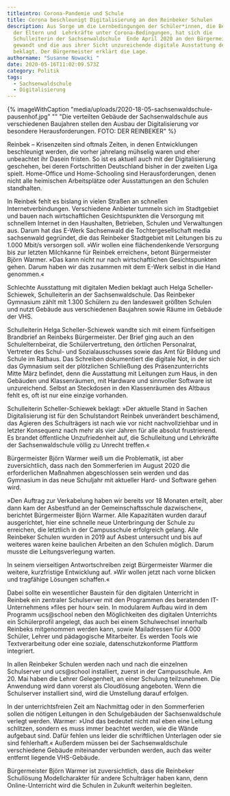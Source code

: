 ```yaml
---
titleintro: Corona-Pandemie und Schule
title: Corona beschleunigt Digitalisierung an den Reinbeker Schulen
description: Aus Sorge um die Lernbedingungen der Schüler*innen, die Belastungen
  der Eltern und  Lehrkräfte unter Corona-Bedingungen, hat sich die
  Schulleiterin der Sachsenwaldschule  Ende April 2020 an den Bürgermeister
  gewandt und die aus ihrer Sicht unzureichende digitale Ausstattung der Schule
  beklagt. Der Bürgermeister erklärt die Lage.
authorname: "Susanne Nowacki "
date: 2020-05-16T11:02:09.573Z
category: Politik
tags:
  - Sachsenwaldschule
  - Digitalisierung
---
```

{% imageWithCaption "media/uploads/2020-18-05-sachsenwaldschule-pausenhof.jpg" "" "Die verteilten Gebäude der Sachsenwaldschule aus verschiedenen Baujahren stellen den Ausbau der Digitalisierung vor besondere Herausforderungen. FOTO: DER REINBEKER" %}


Reinbek – Krisenzeiten sind oftmals Zeiten, in denen Entwicklungen beschleunigt werden, die vorher jahrelang mühselig waren und eher unbeachtet ihr Dasein fristen. So ist es aktuell auch mit der Digitalisierung geschehen, bei deren Fortschritten Deutschland bisher in der zweiten Liga spielt. Home-Office und Home-Schooling sind Herausforderungen, denen nicht alle heimischen Arbeitsplätze oder Ausstattungen an den Schulen standhalten. 


In Reinbek fehlt es bislang in vielen Straßen an schnellen Internetverbindungen. Verschiedene Anbieter tummeln sich im Stadtgebiet und bauen nach wirtschaftlichen Gesichtspunkten die Versorgung mit schnellem Internet in den Haushalten, Betrieben, Schulen und Verwaltungen aus. Darum hat das E-Werk Sachsenwald die Tochtergesellschaft media sachsenwald gegründet, die das Reinbeker Stadtgebiet mit Leitungen bis zu 1.000 Mbit/s versorgen soll. »Wir wollen eine flächendenkende Versorgung bis zur letzten Milchkanne für Reinbek erreichen«, betont Bürgermeister Björn Warmer. »Das kann nicht nur nach wirtschaftlichen Gesichtspunkten gehen. Darum haben wir das zusammen mit dem E-Werk selbst in die Hand genommen.«

Schlechte Ausstattung mit digitalen Medien beklagt auch Helga Scheller-Schiewek, Schulleiterin an der Sachsenwaldschule. Das Reinbeker Gymnasium zählt mit 1.300 Schülern zu den landesweit größten Schulen und nutzt Gebäude aus verschiedenen Baujahren sowie Räume im Gebäude der VHS.


Schulleiterin Helga Scheller-Schiewek wandte sich mit einem fünfseitigen Brandbrief an Reinbeks Bürgermeister. Der Brief ging auch an den Schulelternbeirat, die Schülervertretung, den örtlichen Personalrat, Vertreter des Schul- und Sozialausschusses sowie das Amt für Bildung und Schule im Rathaus. Das Schreiben dokumentiert die digitale Not, in der sich das Gymnasium seit der plötzlichen Schließung des Präsenzunterrichts Mitte März befindet, denn die Ausstattung mit Leitungen zum Haus, in den Gebäuden und Klassenräumen, mit Hardware und sinnvoller Software ist unzureichend. Selbst an Steckdosen in den Klassenräumen des Altbaus fehlt es, oft ist nur eine einzige vorhanden. 


Schulleiterin Scheller-Schiewek beklagt: »Der aktuelle Stand in Sachen Digitalisierung ist für den Schulstandort Reinbek unverändert beschämend, das Agieren des Schulträgers ist nach wie vor nicht nachvollziehbar und in letzter Konsequenz nach mehr als vier Jahren für alle absolut frustrierend. Es brandet öffentliche Unzufriedenheit auf, die Schulleitung und Lehrkräfte der Sachsenwaldschule völlig zu Unrecht treffen.«

Bürgermeister Björn Warmer weiß um die Problematik, ist aber zuversichtlich, dass nach den Sommerferien im August 2020 die erforderlichen Maßnahmen abgeschlossen sein werden und das Gymnasium in das neue Schuljahr mit aktueller Hard- und Software gehen wird.

»Den Auftrag zur Verkabelung haben wir bereits vor 18 Monaten erteilt, aber dann kam der Asbestfund an der Gemeinschaftsschule dazwischen«, berichtet Bürgermeister Björn Warmer. Alle Kapazitäten wurden darauf ausgerichtet, hier eine schnelle neue Unterbringung der Schule zu erreichen, die letztlich in der Campusschule erfolgreich gelang. Alle Reinbeker Schulen wurden in 2019 auf Asbest untersucht und bis auf weiteres waren keine baulichen Arbeiten an den Schulen möglich. Darum musste die Leitungsverlegung warten.

In seinem vierseitigen Antwortschreiben zeigt Bürgermeister Warmer die weitere, kurzfristige Entwicklung auf. »Wir wollen jetzt nach vorne blicken und tragfähige Lösungen schaffen.«

Dabei sollte ein wesentlicher Baustein für den digitalen Unterricht in Reinbek ein zentraler Schulserver mit den Programmen des beratenden IT-Unternehmens »files per hour« sein. In modularem Aufbau wird in dem Programm ucs@school neben den Möglichkeiten des digitalen Unterrichts ein Schülerprofil angelegt, das auch bei einem Schulwechsel innerhalb Reinbeks mitgenommen werden kann, sowie Mailadressen für 4.000 Schüler, Lehrer und pädagogische Mitarbeiter. Es werden Tools wie Textverarbeitung oder eine soziale, datenschutzkonforme Plattform integriert. 

In allen Reinbeker Schulen werden nach und nach die einzelnen Schulserver und ucs@school installiert, zuerst in der Campusschule. Am 20. Mai haben die Lehrer Gelegenheit, an einer Schulung teilzunehmen. Die Anwendung wird dann vorerst als Cloudlösung angeboten. Wenn die Schulserver installiert sind, wird die Umstellung darauf erfolgen.

In der unterrichtsfreien Zeit am Nachmittag oder in den Sommerferien sollen die nötigen Leitungen in den Schulgebäuden der Sachsenwaldschule verlegt werden. Warmer: »Und das bedeutet nicht mal eben eine Leitung schlitzen, sondern es muss immer beachtet werden, wie die Wände aufgebaut sind. Dafür fehlen uns leider die schriftlichen Unterlagen oder sie sind fehlerhaft.«  Außerdem müssen bei der Sachsenwaldschule verschiedene Gebäude miteinander verbunden werden, auch das weiter entfernt liegende VHS-Gebäude.

Bürgermeister Björn Warmer ist zuversichtlich, dass die Reinbeker Schullösung Modellcharakter für andere Schulträger haben kann, denn Online-Unterricht wird die Schulen in Zukunft weiterhin begleiten.